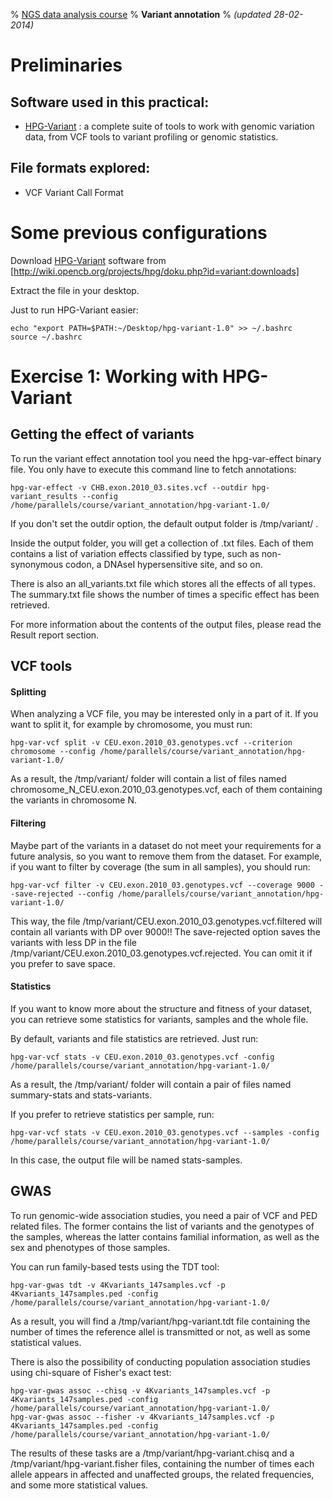 % [NGS data analysis course](http://ngscourse.github.io/)
% __Variant annotation__
% _(updated 28-02-2014)_

<!-- COMMON LINKS HERE -->

[HPG-Variant]: http://wiki.opencb.org/projects/hpg/doku.php?id=variant:overview "HPG Variant"


Preliminaries
================================================================================


Software used in this practical:
--------------------------------

- [HPG-Variant][HPG-Variant] : a complete suite of tools to work with genomic variation data, from VCF tools to variant profiling or genomic statistics.


File formats explored:
----------------------

- VCF Variant Call Format


Some previous configurations
================================================================================

Download [HPG-Variant] software from [http://wiki.opencb.org/projects/hpg/doku.php?id=variant:downloads]

Extract the file in your desktop.


Just to run HPG-Variant easier:

    echo "export PATH=$PATH:~/Desktop/hpg-variant-1.0" >> ~/.bashrc
    source ~/.bashrc


Exercise 1: Working with HPG-Variant
================================================================================

Getting the effect of variants
--------------------------------------------------------------------------------

To run the variant effect annotation tool you need the hpg-var-effect binary file. You only have to execute this command line to fetch annotations:

    hpg-var-effect -v CHB.exon.2010_03.sites.vcf --outdir hpg-variant_results --config /home/parallels/course/variant_annotation/hpg-variant-1.0/

If you don't set the outdir option, the default output folder is /tmp/variant/ .

Inside the output folder, you will get a collection of .txt files. Each of them contains a list of variation effects classified by type, such as non-synonymous codon, a DNAseI hypersensitive site, and so on.

There is also an all_variants.txt file which stores all the effects of all types. The summary.txt file shows the number of times a specific effect has been retrieved.

For more information about the contents of the output files, please read the Result report section.

VCF tools
--------------------------------------------------------------------------------

#### Splitting

When analyzing a VCF file, you may be interested only in a part of it. If you want to split it, for example by chromosome, you must run:

    hpg-var-vcf split -v CEU.exon.2010_03.genotypes.vcf --criterion chromosome --config /home/parallels/course/variant_annotation/hpg-variant-1.0/

As a result, the /tmp/variant/ folder will contain a list of files named chromosome_N_CEU.exon.2010_03.genotypes.vcf, each of them containing the variants in chromosome N.

#### Filtering

Maybe part of the variants in a dataset do not meet your requirements for a future analysis, so you want to remove them from the dataset. For example, if you want to filter by coverage (the sum in all samples), you should run:

    hpg-var-vcf filter -v CEU.exon.2010_03.genotypes.vcf --coverage 9000 --save-rejected --config /home/parallels/course/variant_annotation/hpg-variant-1.0/

This way, the file /tmp/variant/CEU.exon.2010_03.genotypes.vcf.filtered will contain all variants with DP over 9000!! The save-rejected option saves the variants with less DP in the file /tmp/variant/CEU.exon.2010_03.genotypes.vcf.rejected. You can omit it if you prefer to save space.

#### Statistics

If you want to know more about the structure and fitness of your dataset, you can retrieve some statistics for variants, samples and the whole file.

By default, variants and file statistics are retrieved. Just run:

    hpg-var-vcf stats -v CEU.exon.2010_03.genotypes.vcf -config /home/parallels/course/variant_annotation/hpg-variant-1.0/

As a result, the /tmp/variant/ folder will contain a pair of files named summary-stats and stats-variants.

If you prefer to retrieve statistics per sample, run:

    hpg-var-vcf stats -v CEU.exon.2010_03.genotypes.vcf --samples -config /home/parallels/course/variant_annotation/hpg-variant-1.0/

In this case, the output file will be named stats-samples.

GWAS
--------------------------------------------------------------------------------

To run genomic-wide association studies, you need a pair of VCF and PED related files. The former contains the list of variants and the genotypes of the samples, whereas the latter contains familial information, as well as the sex and phenotypes of those samples.

You can run family-based tests using the TDT tool:

    hpg-var-gwas tdt -v 4Kvariants_147samples.vcf -p 4Kvariants_147samples.ped -config /home/parallels/course/variant_annotation/hpg-variant-1.0/

As a result, you will find a /tmp/variant/hpg-variant.tdt file containing the number of times the reference allel is transmitted or not, as well as some statistical values.

There is also the possibility of conducting population association studies using chi-square of Fisher's exact test:

    hpg-var-gwas assoc --chisq -v 4Kvariants_147samples.vcf -p 4Kvariants_147samples.ped -config /home/parallels/course/variant_annotation/hpg-variant-1.0/
    hpg-var-gwas assoc --fisher -v 4Kvariants_147samples.vcf -p 4Kvariants_147samples.ped -config /home/parallels/course/variant_annotation/hpg-variant-1.0/

The results of these tasks are a /tmp/variant/hpg-variant.chisq and a /tmp/variant/hpg-variant.fisher files, containing the number of times each allele appears in affected and unaffected groups, the related frequencies, and some more statistical values.



